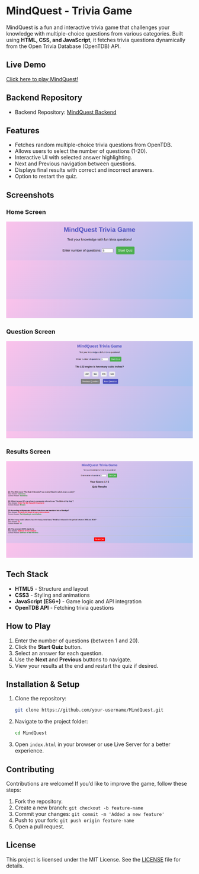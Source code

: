# MindQuest - Trivia Game

MindQuest is a fun and interactive trivia game that challenges your knowledge with multiple-choice questions from various categories. Built using **HTML, CSS, and JavaScript**, it fetches trivia questions dynamically from the Open Trivia Database (OpenTDB) API.

## Live Demo
[Click here to play MindQuest!](https://devbrianke.github.io/MindQuest/)

## Backend Repository  
- Backend Repository: [MindQuest Backend](https://github.com/DevBrianKE/trivia-backend)

## Features
- Fetches random multiple-choice trivia questions from OpenTDB.
- Allows users to select the number of questions (1-20).
- Interactive UI with selected answer highlighting.
- Next and Previous navigation between questions.
- Displays final results with correct and incorrect answers.
- Option to restart the quiz.

## Screenshots
### Home Screen
![Home Screen](assets/Home_screenshot.png)

### Question Screen
![Question Screen](assets/Question_screenshot.png)

### Results Screen
![Results Screen](assets/Results_screenshoot.png)

## Tech Stack
- **HTML5** - Structure and layout
- **CSS3** - Styling and animations
- **JavaScript (ES6+)** - Game logic and API integration
- **OpenTDB API** - Fetching trivia questions

## How to Play
1. Enter the number of questions (between 1 and 20).
2. Click the **Start Quiz** button.
3. Select an answer for each question.
4. Use the **Next** and **Previous** buttons to navigate.
5. View your results at the end and restart the quiz if desired.

## Installation & Setup
1. Clone the repository:
   ```sh
   git clone https://github.com/your-username/MindQuest.git
   ```
2. Navigate to the project folder:
   ```sh
   cd MindQuest
   ```
3. Open `index.html` in your browser or use Live Server for a better experience.

## Contributing
Contributions are welcome! If you’d like to improve the game, follow these steps:
1. Fork the repository.
2. Create a new branch: `git checkout -b feature-name`
3. Commit your changes: `git commit -m 'Added a new feature'`
4. Push to your fork: `git push origin feature-name`
5. Open a pull request.

## License
This project is licensed under the MIT License. See the [LICENSE](LICENSE) file for details.


